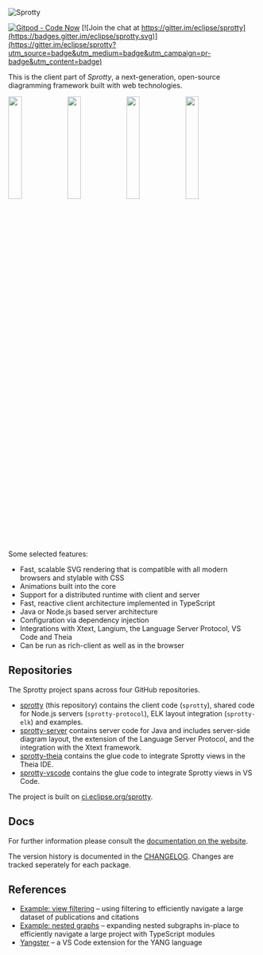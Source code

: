 ![Sprotty](./sprotty-logo-500px.png)

[![Gitpod - Code Now](https://img.shields.io/badge/Gitpod-code%20now-blue.svg?longCache=true)](https://gitpod.io#https://github.com/eclipse-sprotty/sprotty)
[![Join the chat at https://gitter.im/eclipse/sprotty](https://badges.gitter.im/eclipse/sprotty.svg)](https://gitter.im/eclipse/sprotty?utm_source=badge&utm_medium=badge&utm_campaign=pr-badge&utm_content=badge)

This is the client part of _Sprotty_, a next-generation, open-source diagramming framework built with web technologies.

<img src="https://raw.githubusercontent.com/wiki/eclipse/sprotty/images/screenshot0.png" width="23%" align="left">
<img src="https://raw.githubusercontent.com/wiki/eclipse/sprotty/images/screenshot1.png" width="23%" align="left">
<img src="https://raw.githubusercontent.com/wiki/eclipse/sprotty/images/screenshot2.png" width="23%" align="left">
<img src="https://raw.githubusercontent.com/wiki/eclipse/sprotty/images/screenshot3.png" width="23%">


Some selected features:

* Fast, scalable SVG rendering that is compatible with all modern browsers and stylable with CSS
* Animations built into the core
* Support for a distributed runtime with client and server
* Fast, reactive client architecture implemented in TypeScript
* Java or Node.js based server architecture
* Configuration via dependency injection
* Integrations with Xtext, Langium, the Language Server Protocol, VS Code and Theia
* Can be run as rich-client as well as in the browser

## Repositories

The Sprotty project spans across four GitHub repositories.

* [sprotty](https://github.com/eclipse-sprotty/sprotty) (this repository) contains the client code (`sprotty`), shared code for Node.js servers (`sprotty-protocol`), ELK layout integration (`sprotty-elk`) and examples.
* [sprotty-server](https://github.com/eclipse-sprotty/sprotty-server) contains server code for Java and includes server-side diagram layout, the extension of the Language Server Protocol, and the integration with the Xtext framework.
* [sprotty-theia](https://github.com/eclipse-sprotty/sprotty-theia) contains the glue code to integrate Sprotty views in the Theia IDE.
* [sprotty-vscode](https://github.com/eclipse-sprotty/sprotty-vscode) contains the glue code to integrate Sprotty views in VS Code.

The project is built on [ci.eclipse.org/sprotty](https://ci.eclipse.org/sprotty/).

## Docs

For further information please consult the [documentation on the website](https://sprotty.org/docs/).

The version history is documented in the [CHANGELOG](https://github.com/eclipse-sprotty/sprotty/blob/master/CHANGELOG.md). Changes are tracked seperately for each package.

## References

- [Example: view filtering](https://github.com/TypeFox/sprotty-view-filtering) &ndash; using filtering to efficiently navigate a large dataset of publications and citations
- [Example: nested graphs](https://github.com/TypeFox/sprotty-nested-demo) &ndash; expanding nested subgraphs in-place to efficiently navigate a large project with TypeScript modules
- [Yangster](https://github.com/TypeFox/yang-vscode) &ndash; a VS Code extension for the YANG language
